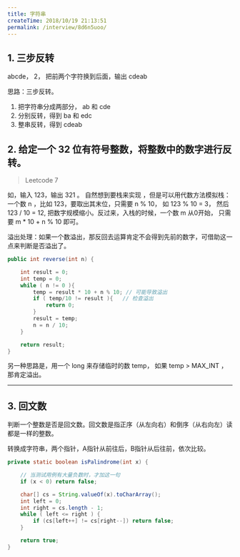 ```yaml
---
title: 字符串
createTime: 2018/10/19 21:13:51
permalink: /interview/8d6n5uoo/
---
```


## 1. 三步反转

abcde， 2， 把前两个字符换到后面，输出 cdeab

思路：三步反转。
1. 把字符串分成两部分， ab 和 cde
2. 分别反转，得到 ba 和 edc
3. 整串反转，得到  cdeab

## 2. 给定一个 32 位有符号整数，将整数中的数字进行反转。

> Leetcode 7

如，输入 123，输出 321 。 自然想到要栈来实现 ，但是可以用代数方法模拟栈：一个数 n ，比如 123，要取出其末位，只需要 n % 10， 如 123 % 10 = 3， 然后 123 / 10 = 12, 把数字规模缩小。反过来，入栈的时候，一个数 m 从0开始， 只需要 m * 10 + n % 10 即可。

溢出处理：如果一个数溢出，那反回去运算肯定不会得到先前的数字，可借助这一点来判断是否溢出了。

```java
public int reverse(int n) {

    int result = 0;
    int temp = 0;
    while ( n != 0 ){
        temp = result * 10 + n % 10; // 可能导致溢出
        if ( temp/10 != result ){   // 检查溢出
            return 0;
        }
        result = temp;
        n = n / 10;
    }

    return result;
}
```

另一种思路是，用一个 long 来存储临时的数 temp， 如果 temp > MAX_INT ，那肯定溢出。

---

## 3. 回文数

判断一个整数是否是回文数。回文数是指正序（从左向右）和倒序（从右向左）读都是一样的整数。

转换成字符串，两个指针，A指针从前往后，B指针从后往前，依次比较。

```java
private static boolean isPalindrome(int x) {

    // 当测试用例有大量负数时，才加这一句
    if (x < 0) return false;

    char[] cs = String.valueOf(x).toCharArray();
    int left = 0;
    int right = cs.length - 1;
    while ( left <= right ) {
        if (cs[left++] != cs[right--]) return false;
    }

    return true;
}
```